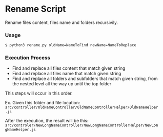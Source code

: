 # Rename Script

Rename files content, files name and folders recursivily.

### Usage

```bash
$ python3 rename.py oldName=NameToFind newName=NameToReplace
```

### Execution Process

- Find and replace all files content that match given string
- Find and replace all files name that match given string
- Find and replace all folders and subfolders that match given string, from the nested level all the way up until the top folder

This steps will occur in this order.

Ex.
Given this folder and file location:
`src/controller/OldNameController/OldNameControllerHelper/OldNameHelper.js`

After the execution, the result will be this:
`src/controler/NewLongNameController/NewLongNameControllerHelper/NewLongNameHelper.js`
